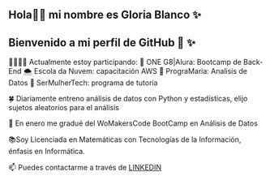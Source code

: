 ## Hola👋😉 mi nombre es Gloria Blanco ✨
## Bienvenido a mi perfil de GitHub 🐥 ✨

👩🏻‍💻🍀 Actualmente estoy participando:
  🐥 ONE G8|Alura: Bootcamp de Back-End
  🌨️ Escola da Nuvem: capacitación AWS 
  🧿 PrograMaria: Analisis de Datos
  🎀 SerMulherTech: programa de tutoria

🍀 Diariamente entreno análisis de datos con Python y estadísticas, elijo sujetos aleatorios para el análisis

🦋 En enero me gradué del WoMakersCode BootCamp en Análisis de Datos

📚Soy Licenciada en Matemáticas con Tecnologías de la Información, énfasis en Informática.

📫 Puedes contactarme a través de [LINKEDIN](https://www.linkedin.com/in/gloriablanco/)
